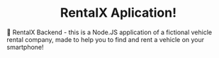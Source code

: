 <h1 align="center">
  RentalX Aplication!
</h1>

🚗 RentalX Backend - this is a Node.JS application of a fictional vehicle rental company, made to help you to find and rent a vehicle on your smartphone!


